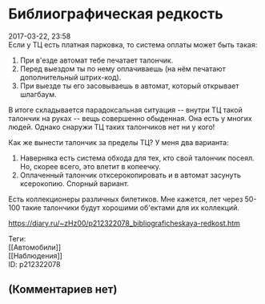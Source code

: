 Библиографическая редкость
==========================

  
2017-03-22, 23:58  
 Если у ТЦ есть платная парковка, то система оплаты может быть такая:   
 1. При в'езде автомат тебе печатает талончик.   
 2. Перед выездом ты по нему оплачиваешь (на нём печатают дополнительный штрих-код).   
 3. При выезде ты его засовываешь в автомат, который открывает шлагбаум.   
   
 В итоге складывается парадоксальная ситуация -- внутри ТЦ такой талончик на руках -- вещь совершенно обыденная. Она есть у многих людей. Однако снаружи ТЦ таких талончиков нет ни у кого!   
   
 Как же вынести талончик за пределы ТЦ? У меня два варианта:   
 1. Наверняка есть система обхода для тех, кто свой талончик посеял. Но, скорее всего, это влетит в копеечку.   
 2. Оплаченный талончик отксерокопировать и в автомат засунуть ксерокопию. Спорный вариант.   
   
 Есть коллекционеры различных билетиков. Мне кажется, лет через 50-100 такие талончики будут хорошими об'ектами для их коллекций.   
  
<https://diary.ru/~zHz00/p212322078_bibliograficheskaya-redkost.htm>  
  
Теги:  
[[Автомобили]]  
[[Наблюдения]]  
ID: p212322078  


(Комментариев нет)
------------------